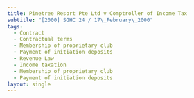 ```yaml
---
title: Pinetree Resort Pte Ltd v Comptroller of Income Tax
subtitle: "[2000] SGHC 24 / 17\_February\_2000"
tags:
  - Contract
  - Contractual terms
  - Membership of proprietary club
  - Payment of initiation deposits
  - Revenue Law
  - Income taxation
  - Membership of proprietary club
  - Payment of initiation deposits
layout: single
---
```


